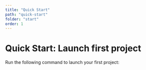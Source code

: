 ```yaml
---
title: "Quick Start"
path: "quick-start"
folder: "start"
order: 1
---
```


# Quick Start: Launch first project

Run the following command to launch your first project:
